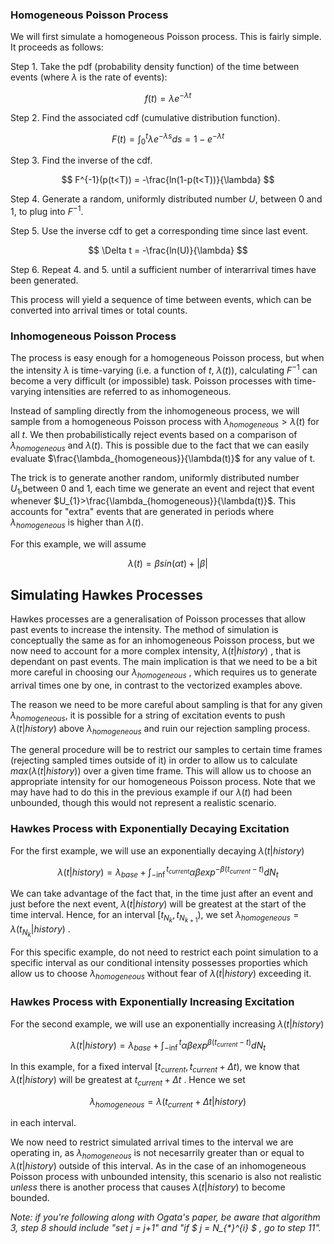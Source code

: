 ### Homogeneous Poisson Process
We will first simulate a homogeneous Poisson process. This is fairly simple. It proceeds as follows:

   Step 1. Take the pdf (probability density function) of the time between events (where $\lambda$ is the rate of events):

$$ f(t) = \lambda e^{- \lambda t} $$

   Step 2. Find the associated cdf (cumulative distribution function).

$$ F(t) = \int_{0}^{t} \lambda e^{- \lambda s} ds = 1 - e^{- \lambda t} $$

   Step 3. Find the inverse of the cdf.

$$ F^{-1}(p(t<T)) = -\frac{ln(1-p(t<T))}{\lambda} $$

   Step 4. Generate a random, uniformly distributed number $U$, between 0 and 1, to plug into $F^{-1}$.

   Step 5. Use the inverse cdf to get a corresponding time since last event.

$$ \Delta t = -\frac{ln(U)}{\lambda} $$

   Step 6. Repeat 4. and 5. until a sufficient number of interarrival times have been generated.

This process will yield a sequence of time between events, which can be converted into arrival times or total counts.



### Inhomogeneous Poisson Process

The process is easy enough for a homogeneous Poisson process, but when the intensity $\lambda$ is time-varying (i.e. a function of $t$, $\lambda(t)$), calculating $F^{-1}$ can become a very difficult (or impossible) task. Poisson processes with time-varying intensities are referred to as inhomogeneous.

Instead of sampling directly from the inhomogeneous process, we will sample from a homogeneous Poisson process with $\lambda_{homogeneous}>\lambda(t)$ for all $t$. We then probabilistically reject events based on a comparison of $\lambda_{homogeneous}$ and $\lambda(t)$. This is possible due to the fact that we can easily evaluate $\frac{\lambda_{homogeneous}}{\lambda(t)}$ for any value of t.

The trick is to generate another random, uniformly distributed number $U_{1}$,between 0 and 1, each time we generate an event and reject that event whenever $U_{1}>\frac{\lambda_{homogeneous}}{\lambda(t)}$. This accounts for "extra" events that are generated in periods where $\lambda_{homogeneous}$ is higher than $\lambda(t)$.

For this example, we will assume

$$\lambda(t) = \beta sin(\alpha t) + |\beta| $$



## Simulating Hawkes Processes

Hawkes processes are a generalisation of Poisson processes that allow past events to increase the intensity. The method of simulation is conceptually the same as for an inhomogeneous Poisson process, but we now need to account for a more complex intensity, 
$\lambda(t|history)$
, that is dependant on past events. The main implication is that we need to be a bit more careful in choosing our $\lambda_{homogeneous}$
, which requires us to generate arrival times one by one, in contrast to the vectorized examples above.

The reason we need to be more careful about sampling is that for any given $\lambda_{homogeneous}$, it is possible for a string of excitation events to push 
$\lambda(t|history)$
above 
$\lambda_{homogeneous}$
and ruin our rejection sampling process.

The general procedure will be to restrict our samples to certain time frames (rejecting sampled times outside of it) in order to allow us to calculate 
$max(\lambda(t|history))$
over a given time frame. This will allow us to choose an appropriate intensity for our homogeneous Poisson process. Note that we may have had to do this in the previous example if our 
$\lambda(t)$
had been unbounded, though this would not represent a realistic scenario.

### Hawkes Process with Exponentially Decaying Excitation

For the first example, we will use an exponentially decaying 
$\lambda(t|history)$

$$\lambda(t|history) = \lambda_{base} + \int_{-\inf}^{t_{current}} \alpha \beta exp^{- \beta (t_{current}-t)} dN_{t}$$

We can take advantage of the fact that, in the time just after an event and just before the next event, 
$\lambda(t|history)$
will be greatest at the start of the time interval. Hence, for an interval 
$[t_{N_{k}}, t_{N_{k+1}})$, we set $\lambda_{homogeneous}=\lambda(t_{N_{k}}|history)$
.

For this specific example, do not need to restrict each point simulation to a specific interval as our conditional intensity possesses proporties which allow us to choose 
$\lambda_{homogeneous}$
without fear of 
$\lambda(t|history)$
exceeding it.



### Hawkes Process with Exponentially Increasing Excitation

For the second example, we will use an exponentially increasing 
$\lambda(t|history)$

$$\lambda(t|history) = \lambda_{base} + \int_{-\inf}^{t} \alpha \beta exp^{\beta (t_{current}-t)} dN_{t}$$

In this example, for a fixed interval 
$[t_{current},t_{current}+\Delta t)$, we know that $\lambda(t|history)$ will be greatest at $t_{current}+\Delta t$
. Hence we set

$$\lambda_{homogeneous} = \lambda(t_{current}+\Delta t|history)$$

in each interval.

We now need to restrict simulated arrival times to the interval we are operating in, as 
$\lambda_{homogeneous}$
is not necesarrily greater than or equal to $\lambda(t|history)$ outside of this interval. As in the case of an inhomogeneous Poisson process with unbounded intensity, this scenario is also not realistic *unless* there is another process that causes $\lambda(t|history)$
to become bounded.

*Note: if you're following along with Ogata's paper, be aware that algorithm 3, step 8 should include "set j = j+1" and "if 
$ j = N_{\*}^{i} $
, go to step 11".*

